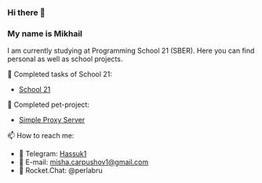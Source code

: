 ### Hi there 👋

### **My name is Mikhail**
<!--### *Fullstack-developer*-->

I am currently studying at Programming School 21 (SBER). Here you can find personal as well as school projects.

🎉 Completed tasks of School 21:

- [School 21](https://github.com/stars/Hasuk1/lists/school-21)

👾 Completed pet-project:

- [Simple Proxy Server](https://github.com/Hasuk1/Proxy-Server-with-logging-SQL-queries)

📫 How to reach me:
- 💬 Telegram: [Hassuk1](t.me/@Hassuk1)
- 📩 E-mail: misha.carpushov1@gmail.com
- 🚀 Rocket.Chat: @perlabru

<!--
**Hasuk1/Hasuk1** is a ✨ _special_ ✨ repository because its `README.md` (this file) appears on your GitHub profile.

Here are some ideas to get you started:

- 🔭 I’m currently working on ...
- 🌱 I’m currently learning ...
- 👯 I’m looking to collaborate on ...
- 🤔 I’m looking for help with ...
- 💬 Ask me about ...
- 
- 😄 Pronouns: ...
- ⚡ Fun fact: ...
-->
